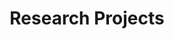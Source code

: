 ---
layout: project
title: "Research Projects"
description: "Gallery of wonderful researches"
header-img: "img/mcgill_univ_winter.gif"
category: research
---